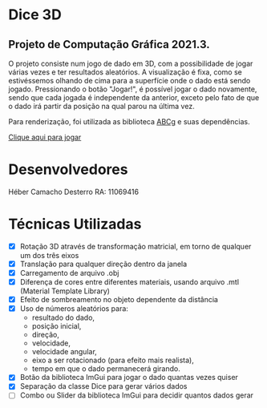 # Dice 3D
## Projeto de Computação Gráfica 2021.3.

O projeto consiste num jogo de dado em 3D, com a possibilidade de jogar várias vezes e ter resultados aleatórios.
A visualização é fixa, como se estivéssemos olhando de cima para a superfície onde o dado está sendo jogado.
Pressionando o botão "Jogar!", é possível jogar o dado novamente, sendo que cada jogada é independente da anterior, exceto pelo fato de que o dado irá partir da posição na qual parou na última vez.

Para renderização, foi utilizada as biblioteca [ABCg](https://github.com/hbatagelo/abcg) e suas dependências.

[Clique aqui para jogar](https://hebercamacho.github.io/dice-3D/dice)

# Desenvolvedores
Héber Camacho Desterro RA: 11069416

# Técnicas Utilizadas
- [x] Rotação 3D através de transformação matricial, em torno de qualquer um dos três eixos
- [x] Translação para qualquer direção dentro da janela
- [x] Carregamento de arquivo .obj
- [x] Diferença de cores entre diferentes materiais, usando arquivo .mtl (Material Template Library)
- [x] Efeito de sombreamento no objeto dependente da distância
- [x] Uso de números aleatórios para: 
    - resultado do dado, 
    - posição inicial, 
    - direção, 
    - velocidade, 
    - velocidade angular, 
    - eixo a ser rotacionado (para efeito mais realista),
    - tempo em que o dado permanecerá girando.
- [x] Botão da biblioteca ImGui para jogar o dado quantas vezes quiser
- [x] Separação da classe Dice para gerar vários dados
- [ ] Combo ou Slider da biblioteca ImGui para decidir quantos dados gerar
